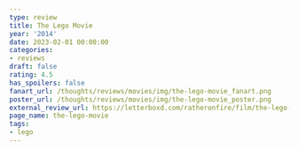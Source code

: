 ```yaml
---
type: review
title: The Lego Movie
year: '2014'
date: 2023-02-01 00:00:00
categories:
- reviews
draft: false
rating: 4.5
has_spoilers: false
fanart_url: /thoughts/reviews/movies/img/the-lego-movie_fanart.png
poster_url: /thoughts/reviews/movies/img/the-lego-movie_poster.png
external_review_url: https://letterboxd.com/ratheronfire/film/the-lego-movie/
page_name: the-lego-movie
tags:
- lego
---
```


